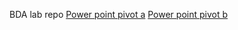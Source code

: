 BDA lab repo
[Power point pivot a](https://www.simplilearn.com/tutorials/excel-tutorial/excel-power-pivot)
[Power point pivot b](https://www.geeksforgeeks.org/analyzing-large-datasets-with-power-pivot-in-microsoft-excel/)
